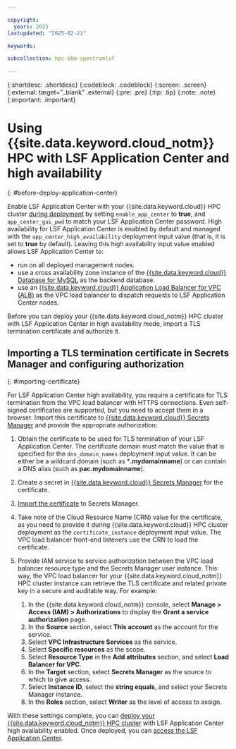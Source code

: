 ```yaml
---

copyright:
  years: 2025
lastupdated: "2025-02-21"

keywords:

subcollection: hpc-ibm-spectrumlsf

---
```


{:shortdesc: .shortdesc}
{:codeblock: .codeblock}
{:screen: .screen}
{:external: target="_blank" .external}
{:pre: .pre}
{:tip: .tip}
{:note: .note}
{:important: .important}

# Using {{site.data.keyword.cloud_notm}} HPC with LSF Application Center and high availability
{: #before-deploy-application-center}

Enable LSF Application Center with your {{site.data.keyword.cloud}} HPC cluster [during deployment](/docs/hpc-ibm-spectrumlsf?topic=hpc-ibm-spectrumlsf-deploy-architecture) by setting `enable_app_center` to **true**, and `app_center_gui_pwd` to match your LSF Application Center password. High availability for LSF Application Center is enabled by default and managed with the `app_center_high_availability` deployment input value (that is, it is set to **true** by default). Leaving this high availability input value enabled allows LSF Application Center to:
* run on all deployed management nodes.
* use a cross availability zone instance of the [{{site.data.keyword.cloud}} Database for MySQL](/docs/databases-for-mysql?topic=databases-for-mysql-getting-started) as the backend database.
* use an [{{site.data.keyword.cloud}} Application Load Balancer for VPC (ALB)](/docs/vpc?topic=vpc-load-balancers-about) as the VPC load balancer to dispatch requests to LSF Application Center nodes.

Before you can deploy your {{site.data.keyword.cloud_notm}} HPC cluster with LSF Application Center in high availability mode, import a TLS termination certificate and authorize it.

## Importing a TLS termination certificate in Secrets Manager and configuring authorization
{: #importing-certificate}

For LSF Application Center high availability, you require a certificate for TLS termination from the VPC load balancer with HTTPS connections. Even self-signed certificates are supported, but you need to accept them in a browser. Import this certificate to [{{site.data.keyword.cloud}} Secrets Manager](/docs/secrets-manager?topic=secrets-manager-arbitrary-secrets&interface=ui) and provide the appropriate authorization:

1. Obtain the certificate to be used for TLS termination of your LSF Application Center. The certificate domain must match the value that is specified for the `dns_domain_names` deployment input value. It can be either be a wildcard domain (such as ***.mydomainname**) or can contain a DNS alias (such as **pac.mydomainname**).

2. Create a secret in [{{site.data.keyword.cloud}} Secrets Manager](/docs/secrets-manager?topic=secrets-manager-arbitrary-secrets&interface=ui) for the certificate.

3. [Import the certificate](/docs/secrets-manager?topic=secrets-manager-certificates&interface=ui) to Secrets Manager.

4. Take note of the Cloud Resource Name (CRN) value for the certificate, as you need to provide it during {{site.data.keyword.cloud}} HPC cluster deployment as the `certificate_instance` deployment input value. The VPC load balancer front-end listeners use the CRN to load the certificate.

5. Provide IAM service to service authorization between the VPC load balancer resource type and the Secrets Manager user instance. This way, the VPC load balancer for your {{site.data.keyword.cloud_notm}} HPC cluster instance can retrieve the TLS certificate and related private key in a secure and auditable way. For example:
    1. In the {{site.data.keyword.cloud_notm}} console, select **Manage > Access (IAM) > Authorizations** to display the **Grant a service authorization** page.
    2. In the **Source** section, select **This account** as the account for the service.
    3. Select **VPC Infrastructure Services** as the service.
    3. Select **Specific resources** as the scope.
    4. Select **Resource Type** in the **Add attributes** section, and select **Load Balancer for VPC**.
    5. In the **Target** section, select **Secrets Manager** as the source to which to give access.
    6. Select **Instance ID**, select the **string equals**, and select your Secrets Manager instance.
    7. In the **Roles** section, select **Writer** as the level of access to assign.

With these settings complete, you can [deploy your {{site.data.keyword.cloud_notm}} HPC cluster](/docs/allowlist/hpc-service?topic=hpc-service-before-you-begin-deploying&interface=ui) with LSF Application Center high availability enabled. Once deployed, you can [access the LSF Application Center](/docs/allowlist/hpc-service?topic=hpc-service-accessing-lsf-gui).
